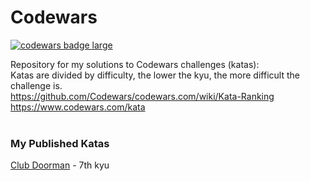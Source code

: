 # Codewars
<a target="_blank" href="https://www.codewars.com/users/brudolce"><img src="https://www.codewars.com/users/brudolce/badges/large" alt="codewars badge large" /></a>

Repository for my solutions to Codewars challenges (katas): </br>
Katas are divided by difficulty, the lower the kyu, the more difficult the challenge is.</br>
https://github.com/Codewars/codewars.com/wiki/Kata-Ranking </br>
https://www.codewars.com/kata </br>
</br>

### My Published Katas
<a href="https://www.codewars.com/kata/5c563cb78dac1951c2d60f01"> Club Doorman</a> - 7th kyu
